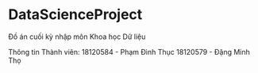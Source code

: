 # DataScienceProject
Đồ án cuối kỳ nhập môn Khoa học Dữ liệu

Thông tin Thành viên:
18120584 - Phạm Đình Thục 
18120579 - Đặng Minh Thọ
